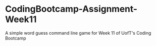 # CodingBootcamp-Assignment-Week11
A simple word guess command line game for Week 11 of UofT's Coding Bootcamp
